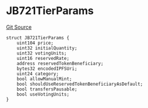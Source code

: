 # JB721TierParams

[Git Source](https://github.com/jbx-protocol/juice-721-delegate/blob/6897119af158934bfd920f0f9a55758085111dd3/contracts/structs/JB721TierParams.sol)

```solidity
struct JB721TierParams {
    uint104 price;
    uint32 initialQuantity;
    uint32 votingUnits;
    uint16 reservedRate;
    address reservedTokenBeneficiary;
    bytes32 encodedIPFSUri;
    uint24 category;
    bool allowManualMint;
    bool shouldUseReservedTokenBeneficiaryAsDefault;
    bool transfersPausable;
    bool useVotingUnits;
}
```
